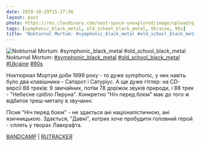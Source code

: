 ```yaml
---
date: 2019-10-29T15:27:58
layout: post
photo: https://res.cloudinary.com/vast-space-unexplored/image/upload/q_auto,dpr_auto,w_auto/photos/photo_790_29-10-2019_15-27-58.jpg
tags: [symphonic_black_metal, old_school_black_metal, Ukraine, 90s]
title: "Nokturnal Mortum: #symphonic_black_metal #old_school_black_metal"
---
```

![Nokturnal Mortum: #symphonic_black_metal #old_school_black_metal](https://res.cloudinary.com/vast-space-unexplored/image/upload/q_auto,dpr_auto,w_auto/photos/photo_790_29-10-2019_15-27-58.jpg)
Nokturnal Mortum: [#symphonic_black_metal](/tags/#symphonic_black_metal) [#old_school_black_metal](/tags/#old_school_black_metal) [#Ukraine](/tags/#Ukraine) [#90s](/tags/#90s)

Ноктюрнал Мортум доби 1999 року - то дуже symphonic, у них навіть було два клавішники - Сатарот і Сатуріус. А ще дуже гітлер: на CD-версії 88 треків: 9 звичайних, потім 78 доріжок звуків природи, і 88 трек - &quot;Небесне срібло Перуна&quot;. Конкретно &quot;Ніч перед боєм&quot; має до того ж відбиток треш-металу в звучанні.

Пісня &quot;Ніч перед боєм&quot; - не здається ані націоналістичною, ані язичницькою. Здається, &quot;Давні&quot;, котрих хоче пробудити головний герой - сплять у творах Лавкрафта.

[BANDCAMP](https://nokturnalmortum1.bandcamp.com/album/--2) \| [RUTRACKER](https://rutracker.org/forum/viewtopic.php?t=5505953)